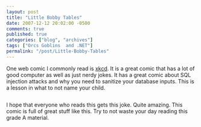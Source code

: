 ```yaml
---
layout: post
title: "Little Bobby Tables"
date: 2007-12-12 20:02:00 -0500
comments: true
published: true
categories: ["blog", "archives"]
tags: ["Orcs Goblins  and .NET"]
permalink: "/post/Little-Bobby-Tables"
---
```

<!-- more -->

<p>One web comic I commonly read is <a href="http://xkcd.com/">xkcd</a>. It is a great comic that has a lot of good computer as well as just nerdy jokes. It has a great comic about SQL injection attacks and why you need to sanitize your database inputs. This is a lesson in what to not name your child.</p>
<p><a href="http://xkcd.com/327/" target="_blank"><img src="http://imgs.xkcd.com/comics/exploits_of_a_mom.png" alt="" /></a></p>
<p>I hope that everyone who reads this gets this joke. Quite amazing. This comic is full of great stuff like this. Try to not waste your day reading this grade A material.</p>
